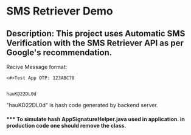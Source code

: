 # SMS Retriever Demo

## Description: This project uses Automatic SMS Verification with the SMS Retriever API as per Google's recommendation.

Recive Message format:
  
    <#>Test App OTP: 123ABC78


    hauKD22DL0d
    
"hauKD22DL0d" is hash code generated by backend server. 

#### *** To simulate hash AppSignatureHelper.java used in application. in production code one should remove the class.
